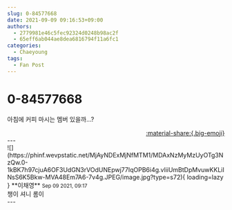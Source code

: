 ```yaml
---
slug: 0-84577668
date: 2021-09-09 09:16:53+09:00
authors:
  - 2779981e46c5fec92324d0248b98ac2f
  - 65eff6ab044ae8dea6816794f11a6fc1
categories:
  - Chaeyoung
tags:
  - Fan Post
---
```


# 0-84577668

<div class="post-container" markdown="1">
<div class="content-container md-sidebar__scrollwrap" markdown="1">

아침에 커피 마시는 멤버 있을까...?

</div>
</div>

<div style="text-align: right;" markdown="1">
<a href="https://weverse.io/fromis9/fanpost/0-84577668" style="text-align: right;">:material-share:{.big-emoji}</a>
</div>
---

<div class="comments-container md-sidebar__scrollwrap" markdown="1">
<div class="comment" markdown="1">
<div class='id-container' markdown="1">
![](https://phinf.wevpstatic.net/MjAyNDExMjNfMTM1/MDAxNzMyMzUyOTg3NzQw.0-1kBK7h97cjuA6OF3UdGN3rVOdUNEpwj77IqOPB6i4g.vliiUmBtDpMvuwKKLiINsS6K5Bkw-MVA48Em7A6-7v4g.JPEG/image.jpg?type=s72){ loading=lazy }
**<span class="artist">이채영</span>** <small>Sep 09 2021, 09:17</small><br>
</div>
<div class='comment-body' markdown="1">
챙이 셔니 롬이
</div>
</div>
</div>
---

